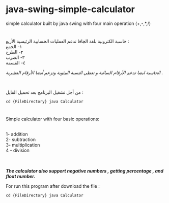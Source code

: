 # java-swing-simple-calculator
simple calculator built by java swing with four main operation (+,-,*,/)
#


حاسبة الكترونية بلغة الجافا تدعم العمليات الحسابية الرئيسية الأربع :
<br/>
١- الجمع
<br/>
٢- الطرح 
<br/>
٣- الضرب  
٤- القسمة
<br/>

*الحاسبة ايضا تدعم الأرقام السالبة و تعطي النسبة المئوية وتزعم أيضا الأرقام العشرية .*


<br/>

من أجل تشغيل البرنامج بعد تحميل الفايل :
<br/>


```
cd {FileDirectory} java Calculator
```

#
Simple calculator with four basic operations:

<br/>
1- addition
<br/>
2- subtraction
<br/>
3- multiplication 
<br/>
4 - division 
<br/>
<br/>
<br/>

***The calculator also support negative numbers , getting percentage , and float number.***


For run this program after download the file :
```
cd {FileDirectory} java Calculator
```



